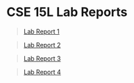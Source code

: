 # CSE 15L Lab Reports

> [Lab Report 1](https://joezhu1230.github.io/cse15l-lab-reports/lab-report-1-week-2.html)  

> [Lab Report 2](https://joezhu1230.github.io/cse15l-lab-reports/lab-report-2-week-4.html)  

> [Lab Report 3](https://joezhu1230.github.io/cse15l-lab-reports/lab-report-3-week-6.html)

> [Lab Report 4](https://joezhu1230.github.io/cse15l-lab-reports/lab-report-4-week-8.html)
